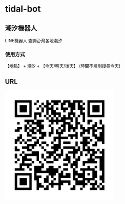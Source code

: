 # tidal-bot

## 潮汐機器人

LINE機器人 查詢台灣各地潮汐

### 使用方式
【地點】 + 潮汐 + 【今天/明天/後天】
(時間不填則搜尋今天)


## URL

![image](https://github.com/DinoHuang0310/tidal-bot/blob/main/tidal-bot.png)
